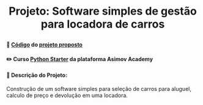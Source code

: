 # <p align="center"> <b> Projeto: Software simples de gestão para locadora de carros</b> 

####  📓 <a href="locadora_carro.py">Código</a> do <a href="https://hub.asimov.academy/projeto/software-de-gestao-para-locadora-de-carros/">projeto proposto</a> 
####  ✏️ Curso <a href="https://hub.asimov.academy/curso/python-starter/">Python Starter</a> da plataforma Asimov Academy
####  📜 Descrição do Projeto:
Construção de um software simples para seleção de carros para aluguel, calculo de preço e devolução em uma locadora.
